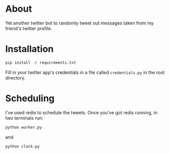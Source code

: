 # About
Yet another twitter bot to randomly tweet out messages taken from my friend's twitter profile. 

# Installation
```python
pip install -r requirements.txt
```
Fill in your twitter app's credentials in a file called `credentials.py` in the root directory.

# Scheduling
I've used redis to schedule the tweets. Once you've got redis running, in two terminals run:
```python
python worker.py
```
and
```python
python clock.py
```